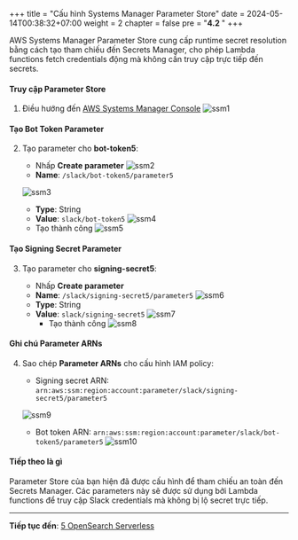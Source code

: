 +++
title = "Cấu hình Systems Manager Parameter Store"
date = 2024-05-14T00:38:32+07:00
weight = 2
chapter = false
pre = "<b>4.2 </b>"
+++

AWS Systems Manager Parameter Store cung cấp runtime secret resolution bằng cách tạo tham chiếu đến Secrets Manager, cho phép Lambda functions fetch credentials động mà không cần truy cập trực tiếp đến secrets.

#### Truy cập Parameter Store

1. Điều hướng đến [AWS Systems Manager Console](https://console.aws.amazon.com/systems-manager/)
   ![ssm1](/images/4/ssm1.png?width=90pc)

#### Tạo Bot Token Parameter

2. Tạo parameter cho **bot-token5**:

   - Nhấp **Create parameter**
     ![ssm2](/images/4/ssm2.png?width=91pc)
   - **Name**: `/slack/bot-token5/parameter5`

   ![ssm3](/images/4/ssm3.png?width=91pc)

   - **Type**: String
   - **Value**: `slack/bot-token5`
     ![ssm4](/images/4/ssm4.png?width=91pc)
   - Tạo thành công
     ![ssm5](/images/4/ssm5.png?width=91pc)

#### Tạo Signing Secret Parameter

3. Tạo parameter cho **signing-secret5**:

   - Nhấp **Create parameter**
   - **Name**: `/slack/signing-secret5/parameter5`
     ![ssm6](/images/4/ssm6.png?width=91pc)
   - **Type**: String
   - **Value**: `slack/signing-secret5`
     ![ssm7](/images/4/ssm7.png?width=91pc)
     - Tạo thành công
     ![ssm8](/images/4/ssm8.png?width=91pc)

#### Ghi chú Parameter ARNs

4. Sao chép **Parameter ARNs** cho cấu hình IAM policy:

   - Signing secret ARN: `arn:aws:ssm:region:account:parameter/slack/signing-secret5/parameter5`

   ![ssm9](/images/4/ssm9.png?width=91pc)

   - Bot token ARN: `arn:aws:ssm:region:account:parameter/slack/bot-token5/parameter5`
     ![ssm10](/images/4/ssm10.png?width=91pc)

#### Tiếp theo là gì

Parameter Store của bạn hiện đã được cấu hình để tham chiếu an toàn đến Secrets Manager. Các parameters này sẽ được sử dụng bởi Lambda functions để truy cập Slack credentials mà không bị lộ secret trực tiếp.

---

**Tiếp tục đến**: [5 OpenSearch Serverless](../../5-opensearch/)
